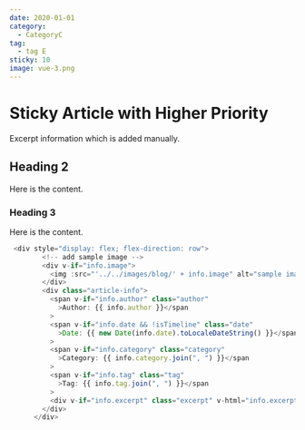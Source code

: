 ```yaml
---
date: 2020-01-01
category:
  - CategoryC
tag:
  - tag E
sticky: 10
image: vue-3.png
---
```


# Sticky Article with Higher Priority

Excerpt information which is added manually.

<!-- more -->

## Heading 2

Here is the content.

### Heading 3

Here is the content.

``` js
 <div style="display: flex; flex-direction: row">
        <!-- add sample image -->
        <div v-if="info.image">
          <img :src="'../../images/blog/' + info.image" alt="sample image" />
        </div>
        <div class="article-info">
          <span v-if="info.author" class="author"
            >Author: {{ info.author }}</span
          >
          <span v-if="info.date && !isTimeline" class="date"
            >Date: {{ new Date(info.date).toLocaleDateString() }}</span
          >
          <span v-if="info.category" class="category"
            >Category: {{ info.category.join(", ") }}</span
          >
          <span v-if="info.tag" class="tag"
            >Tag: {{ info.tag.join(", ") }}</span
          >
          <div v-if="info.excerpt" class="excerpt" v-html="info.excerpt" />
        </div>
      </div>
      
```